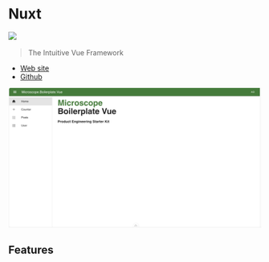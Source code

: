 # Nuxt

<img src="https://upload.wikimedia.org/wikipedia/commons/thumb/a/ae/Nuxt_logo.svg/2560px-Nuxt_logo.svg.png" width="40">

> The Intuitive Vue Framework

- [Web site](https://nuxt.com/)
- [Github](https://github.com/nuxt/nuxt)

![../public/nuxt.png](../public/nuxt.png)

## Features